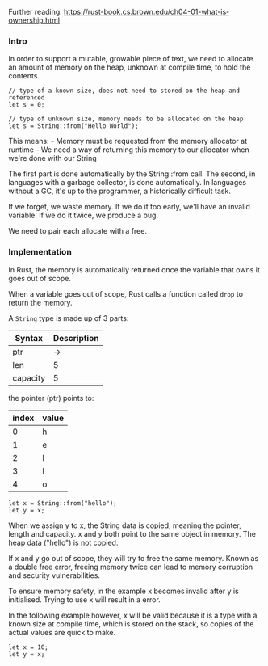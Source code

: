 Further reading:
https://rust-book.cs.brown.edu/ch04-01-what-is-ownership.html

### Intro

In order to support a mutable, growable piece of text, we need to allocate an amount of memory on the heap, unknown at compile time, to hold the contents.

```
// type of a known size, does not need to stored on the heap and referenced
let s = 0;

// type of unknown size, memory needs to be allocated on the heap
let s = String::from("Hello World");
```

This means:
	- Memory must be requested from the memory allocator at runtime
	- We need a way of returning this memory to our allocator when we're done with our String

The first part is done automatically by the String::from call. The second, in languages with a garbage collector, is done automatically. In languages without a GC, it's up to the programmer, a historically difficult task.

If we forget, we waste memory.
If we do it too early, we'll have an invalid variable.
If we do it twice, we produce a bug.

We need to pair each allocate with a free.


### Implementation

In Rust, the memory is automatically returned once the variable that owns it goes out of scope.

When a variable goes out of scope, Rust calls a function called  ```drop``` to return the memory.

A  ```String```  type is made up of 3 parts:

| Syntax      | Description | 
| ----------- | ----------- |
| ptr         |      ->     |
| len         |      5      |
| capacity    |      5      |

the pointer (ptr) points to:

| index       | value       | 
| ----------- | ----------- |
| 0         |      h     |
| 1         |      e      |
| 2    |      l      |
| 3    |      l      |
| 4    |      o      |


```
let x = String::from("hello");
let y = x;
```

When we assign y to x, the String data is copied, meaning the pointer, length and capacity. x and y both point to the same object in memory. The heap data ("hello") is not copied.

If x and y go out of scope, they will try to free the same memory. Known as a double free error, freeing memory twice can lead to memory corruption and security vulnerabilities.

To ensure memory safety, in the example x becomes invalid after y is initialised. Trying to use x will result in a error.

In the following example however, x will be valid because it is a type with a known size at compile time, which is stored on the stack, so copies of the actual values are quick to make.

```
let x = 10;
let y = x;
```

